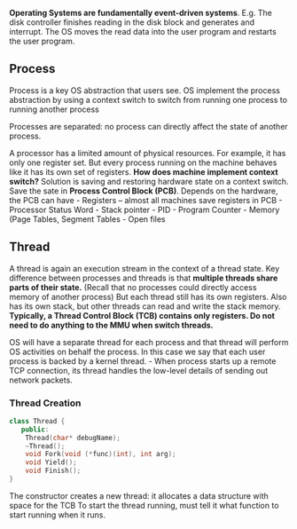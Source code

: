**Operating Systems are fundamentally event-driven systems**. E.g. The disk controller finishes reading in the disk block and generates and interrupt. The OS moves the read data into the user program and restarts the user program.

## Process 

Process is a key OS abstraction that users see. OS implement the process abstraction by using a context switch to switch from running one process to running another process

Processes are separated: no process can directly affect the state of another process.

A processor has a limited amount of physical resources. For example, it has only one register set. But every process running on the machine behaves like it has its own set of registers. **How does machine implement context switch?** 
    Solution is saving and restoring hardware state on a context switch. Save the sate in **Process Control Block (PCB)**. Depends on the hardware, the PCB can have
        - Registers – almost all machines save registers in PCB
        - Processor Status Word 
        - Stack pointer
        - PID
        - Program Counter
        - Memory (Page Tables, Segment Tables
        - Open files

## Thread

A thread is again an execution stream in the context of a thread state. Key difference between processes and threads is that **multiple threads share parts of their state.** (Recall that no processes could directly access memory of another process) But each thread still has its own registers. Also has its own stack, but other threads can read and write the stack memory.
**Typically, a Thread Control Block (TCB) contains only registers. Do not need to do anything to the MMU when switch threads.**

OS will have a separate thread for each process and that thread will perform OS activities on behalf the process. In this case we say that each user process is backed by a kernel thread.
    - When process starts up a remote TCP connection, its thread handles the low-level details of sending out network packets.

### Thread Creation

```c++
class Thread {
   public:
    Thread(char* debugName);
    ~Thread();
    void Fork(void (*func)(int), int arg);
    void Yield();
    void Finish();
}
```

The constructor creates a new thread: it allocates a data structure with space for the TCB
To start the thread running, must tell it what function to start running when it runs.
